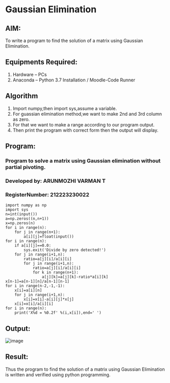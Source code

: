 # Gaussian Elimination

## AIM:
To write a program to find the solution of a matrix using Gaussian Elimination.

## Equipments Required:
1. Hardware – PCs
2. Anaconda – Python 3.7 Installation / Moodle-Code Runner

## Algorithm
1. Import numpy,then import sys,assume a variable.
2. For guassian elimination method,we want to make 2nd and 3rd column as zero.
3. For that we want to make a range according to our program output.
4. Then print the program with correct form then the output will display.
 

## Program:
### Program to solve a matrix using Gaussian elimination without partial pivoting.
### Developed by: ARUNMOZHI VARMAN T
### RegisterNumber: 212223230022
```
import numpy as np
import sys
n=int(input())
a=np.zeros((n,n+1))
x=np.zeros(n)
for i in range(n):
    for j in range(n+1):
        a[i][j]=float(input())
for i in range(n):
    if a[i][j]==0.0:
        sys.exit('Divide by zero detected!')
    for j in range(i+1,n):
        ratio=a[j][i]/a[i][i]
        for j in range(i+1,n):
            ratio=a[j][i]/a[i][i]
            for k in range(n+1):
                a[j][k]=a[j][k]-ratio*a[i][k]
x[n-1]=a[n-1][n]/a[n-1][n-1]
for i in range(n-2,-1,-1):
    x[i]=a[i][n]
    for j in range(i+1,n):
        x[i]=x[i]-a[i][j]*x[j]
    x[i]=x[i]/a[i][i]
for i in range(n):
    print('X%d = %0.2f' %(i,x[i]),end=' ')
```

## Output:
![image](https://github.com/ArunmozhiVarmanT/Gaussian/assets/144870523/9674b24b-d7d2-49bf-af8b-704c718a28ec)

## Result:
Thus the program to find the solution of a matrix using Gaussian Elimination is written and verified using python programming.


